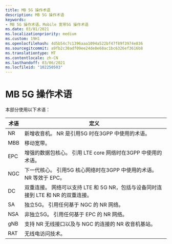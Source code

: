 ```yaml
---
title: MB 5G 操作术语
description: MB 5G 操作术语
keywords:
- MB 5G 操作术语，Mobile 宽带5G 操作术语
ms.date: 03/01/2021
ms.localizationpriority: medium
ms.custom: 19H1
ms.openlocfilehash: 4d5b54c7c1396aaa1094a522bf47f89f3974e836
ms.sourcegitcommit: a9fb2c30adf09ee24de8e68ac1bc6326ef3616b8
ms.translationtype: MT
ms.contentlocale: zh-CN
ms.lasthandoff: 03/06/2021
ms.locfileid: "102250503"
---
```

# <a name="mb-5g-operations-terminology"></a>MB 5G 操作术语

本部分使用以下术语：

| 术语 | 定义 |
| --- | --- |
| NR | 新增收音机。 NR 是引用5G 时在3GPP 中使用的术语。 |
| MBB | 移动宽带。 |
| EPC | 增强的数据包核心。 引用 LTE core 网络时在3GPP 中使用的术语。 |
| NGC | 下一代核心。 引用5G 核心网络时在3GPP 中使用的术语。 NR 等效于 EPC。 |
| DC | 双重连接。 网络可以支持 LTE 和 5G NR，包括与设备同时连接到 LTE 和 NR 的双重连接。 |
| SA | 独立5G。 引用任何基于 NGC 的 NR 网络。 |
| NSA | 非独立5G。 引用任何基于 EPC 的 NR 网络。 |
| gNB | 支持 NR 无线接口以及与 NGC 的连接的 NR 收音机基站。 |
| RAT | 无线电访问技术。 |